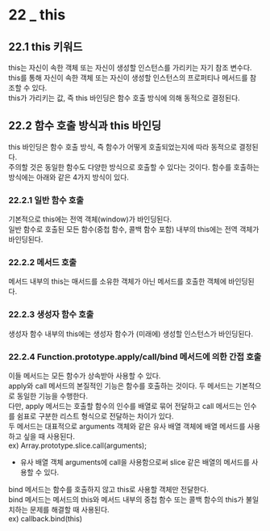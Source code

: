 # 22 _ this
## 22.1 this 키워드
this는 자신이 속한 객체 또는 자신이 생성할 인스턴스를 가리키는 자기 참조 변수다.   
this를 통해 자신이 속한 객체 또는 자신이 생성할 인스턴스의 프로퍼티나 메서드를 참조할 수 있다.   
this가 가리키는 값, 즉 this 바인딩은 함수 호출 방식에 의해 동적으로 결정된다.   
## 22.2 함수 호출 방식과 this 바인딩
this 바인딩은 함수 호출 방식, 즉 함수가 어떻게 호출되었는지에 따라 동적으로 결정된다.   
주의할 것은 동일한 함수도 다양한 방식으로 호출할 수 있다는 것이다. 함수를 호출하는 방식에는 아래와 같은 4가지 방식이 있다.   
### 22.2.1 일반 함수 호출
기본적으로 this에는 전역 객체(window)가 바인딩된다.   
일반 함수로 호출된 모든 함수(중첩  함수, 콜백 함수 포함) 내부의 this에는 전역 객체가 바인딩된다.   
### 22.2.2 메서드 호출
메서드 내부의 this는 매서드를 소유한 객체가 아닌 메서드를 호출한 객체에 바인딩된다.   
### 22.2.3 생성자 함수 호출
생성자 함수 내부의 this에는 생성자 함수가 (미래에) 생성할 인스턴스가 바인딩된다.   
### 22.2.4 Function.prototype.apply/call/bind 메서드에 의한 간접 호출
이들 메서드는 모든 함수가 상속받아 사용할 수 있다.   
apply와 call 메서드의 본질적인 기능은 함수를 호출하는 것이다. 두 메서드는 기본적으로 동일한 기능을 수행한다.   
다만, apply 메서드는 호출할 함수의 인수를 배열로 묶어 전달하고 call 메서드는 인수를 쉼표로 구분한 리스트 형식으로 전달하는 차이가 있다.    
두 메서드는 대표적으로 arguments 객체와 같은 유사 배열 객체에 배열 메서드를 사용하고 싶을 때 사용된다.   
ex) Array.prototype.slice.call(arguments);
  - 유사 배열 객체 arguments에 call을 사용함으로써 slice 같은 배열의 메서드를 사용할 수 있다.
   
bind 메서드는 함수를 호출하지 않고 this로 사용할 객체만 전달한다.   
bind 메서드는 메서드의 this와 메서드 내부의 중첩 함수 또는 콜백 함수의 this가 불일치하는 문제를 해결할 때 사용된다.   
ex) callback.bind(this)


